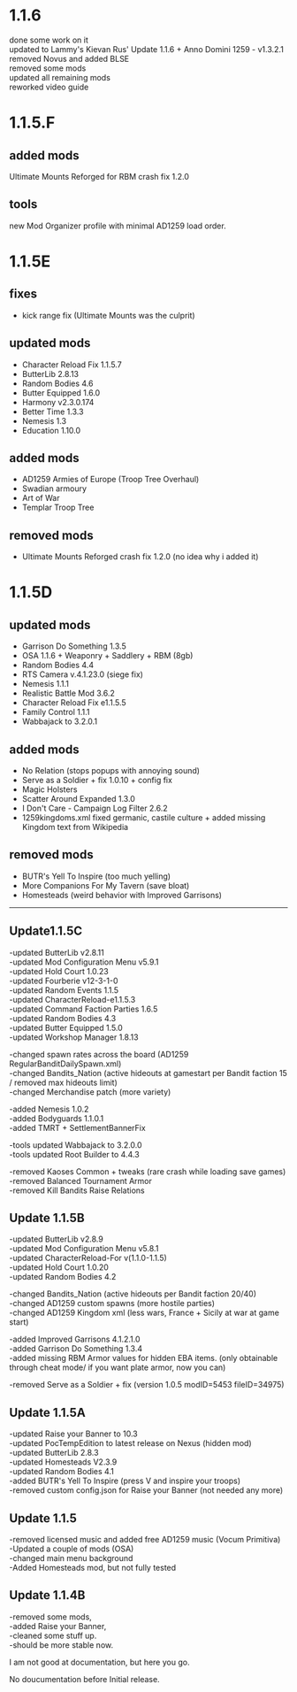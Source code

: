 # 1.1.6
done some work on it   
updated to Lammy's Kievan Rus' Update 1.1.6 + Anno Domini 1259 - v1.3.2.1   
removed Novus and added BLSE   
removed some mods   
updated all remaining mods      
reworked video guide   


# 1.1.5.F
## added mods
Ultimate Mounts Reforged for RBM crash fix 1.2.0   

## tools
new Mod Organizer profile with minimal AD1259 load order.  

# 1.1.5E 
## fixes
- kick range fix (Ultimate Mounts was the culprit)
## updated mods
- Character Reload Fix 1.1.5.7
- ButterLib 2.8.13
- Random Bodies 4.6
- Butter Equipped 1.6.0
- Harmony v2.3.0.174
- Better Time 1.3.3
- Nemesis 1.3
- Education 1.10.0
## added mods
- AD1259 Armies of Europe (Troop Tree Overhaul)
- Swadian armoury
- Art of War
- Templar Troop Tree
## removed mods
- Ultimate Mounts Reforged crash fix 1.2.0 (no idea why i added it)  
# 1.1.5D  
## updated mods
- Garrison Do Something 1.3.5   
- OSA 1.1.6 + Weaponry + Saddlery + RBM (8gb)  
- Random Bodies 4.4  
- RTS Camera v.4.1.23.0 (siege fix)  
- Nemesis 1.1.1   
- Realistic Battle Mod 3.6.2  
- Character Reload Fix e1.1.5.5      
- Family Control 1.1.1
- Wabbajack to 3.2.0.1
## added mods
- No Relation (stops popups with annoying sound)    
- Serve as a Soldier + fix 1.0.10 + config fix    
- Magic Holsters   
- Scatter Around Expanded 1.3.0  
- I Don't Care - Campaign Log Filter 2.6.2
- 1259kingdoms.xml fixed germanic, castile culture + added missing Kingdom text from Wikipedia
## removed mods   
- BUTR's Yell To Inspire (too much yelling)   
- More Companions For My Tavern (save bloat)  
- Homesteads (weird behavior with Improved Garrisons)
***************************************************************************************************************************************
## Update1.1.5C   
-updated ButterLib v2.8.11      
-updated Mod Configuration Menu v5.9.1     
-updated Hold Court 1.0.23     
-updated Fourberie v12-3-1-0   
-updated Random Events 1.1.5  
-updated CharacterReload-e1.1.5.3  
-updated Command Faction Parties 1.6.5     
-updated Random Bodies 4.3  
-updated Butter Equipped 1.5.0   
-updated Workshop Manager 1.8.13

-changed spawn rates across the board (AD1259 RegularBanditDailySpawn.xml)    
-changed Bandits_Nation (active hideouts at gamestart per Bandit faction 15 / removed max hideouts limit)   
-changed Merchandise patch (more variety)
      
-added Nemesis 1.0.2      
-added Bodyguards 1.1.0.1    
-added TMRT + SettlementBannerFix    

-tools updated Wabbajack to 3.2.0.0    
-tools updated Root Builder to 4.4.3    

-removed Kaoses Common + tweaks (rare crash while loading save games)    
-removed Balanced Tournament Armor    
-removed Kill Bandits Raise Relations  

##  Update 1.1.5B    
-updated ButterLib v2.8.9    
-updated Mod Configuration Menu v5.8.1   
-updated CharacterReload-For v(1.1.0-1.1.5)   
-updated Hold Court 1.0.20   
-updated Random Bodies 4.2    
   
-changed Bandits_Nation (active hideouts per Bandit faction 20/40)     
-changed AD1259 custom spawns (more hostile parties)      
-changed AD1259 Kingdom xml (less wars, France + Sicily at war at game start)   

-added Improved Garrisons 4.1.2.1.0     
-added Garrison Do Something 1.3.4     
-added missing RBM Armor values for hidden EBA items. (only obtainable through cheat mode/ if you want plate armor, now you can)          

-removed Serve as a Soldier + fix (version 1.0.5 modID=5453 fileID=34975)  

##  Update 1.1.5A   
-updated Raise your Banner to 10.3   
-updated PocTempEdition to latest release on Nexus (hidden mod)   
-updated ButterLib 2.8.3    
-updated Homesteads V2.3.9  
-updated Random Bodies 4.1    
-added BUTR's Yell To Inspire (press V and inspire your troops)   
-removed custom config.json for Raise your Banner (not needed any more)

##  Update 1.1.5   
-removed licensed music and added free AD1259 music (Vocum Primitiva)  
-Updated a couple of mods (OSA)   
-changed main menu background    
-Added Homesteads mod, but not fully tested    

## Update 1.1.4B   
-removed some mods,    
-added Raise your Banner,    
-cleaned some stuff up.   
-should be more stable now.   

I am not good at documentation, but here you go.

No doucumentation before Initial release.







